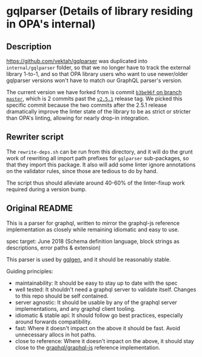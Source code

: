 # gqlparser (Details of library residing in OPA's internal)

## Description

https://github.com/vektah/gqlparser was duplicated into `internal/gqlparser` folder, so that we no longer have to track the external library 1-to-1, and so that OPA library users who want to use newer/older gqlparser versions won't have to match our GraphQL parser's version.

The current version we have forked from is commit [`b3be96f` on branch `master`](https://github.com/vektah/gqlparser/commit/b3be96ff69fa97682c43570dcb6f75d08fdf8586), which is 2 commits past the [`v2.5.1`](https://github.com/vektah/gqlparser/releases/tag/v2.5.1) release tag.
We picked this specific commit because the two commits after the 2.5.1 release dramatically improve the linter state of the library to be as strict or stricter than OPA's linting, allowing for nearly drop-in integration.

## Rewriter script

The `rewrite-deps.sh` can be run from this directory, and it will do the grunt work of rewriting all import path prefixes for `gqlparser` sub-packages, so that they import this package.
It also will add some linter ignore annotations on the validator rules, since those are tedious to do by hand.

The script thus should alleviate around 40-60% of the linter-fixup work required during a version bump.

## Original README

This is a parser for graphql, written to mirror the graphql-js reference implementation as closely while remaining idiomatic and easy to use.

spec target: June 2018 (Schema definition language, block strings as descriptions, error paths & extension)

This parser is used by [gqlgen](https://github.com/99designs/gqlgen), and it should be reasonably stable.

Guiding principles:

 - maintainability: It should be easy to stay up to date with the spec
 - well tested: It shouldn't need a graphql server to validate itself. Changes to this repo should be self contained.
 - server agnostic: It should be usable by any of the graphql server implementations, and any graphql client tooling.
 - idiomatic & stable api: It should follow go best practices, especially around forwards compatibility.
 - fast: Where it doesn't impact on the above it should be fast. Avoid unnecessary allocs in hot paths.
 - close to reference: Where it doesn't impact on the above, it should stay close to the [graphql/graphql-js](https://github.com/graphql/graphql-js) reference implementation.
